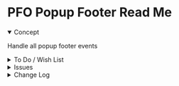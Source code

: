 # PFO Popup Footer Read Me


<details open >

<summary>Concept</summary>

Handle all popup footer events

</details>

<details>

<summary>To Do / Wish List</summary>

* 2019-08-13 ~ Theo ~ break up into separate modules


</details>

<details>

<summary>Issues</summary>


</details>

<details>

<summary>Change Log</summary>

### 2019-08-13 ~ Theo

PFO 0.17.02-1pof

* F: Add 'toggle space titles' button

### 2019-08-05 ~ Theo

PFO 0.17.02-0pof

* F: First commit
* F: Add placard visibility handling
* F: Add storeys to set all visible


### 2019-07-15 ~ Theo

* F - First commit

</details>